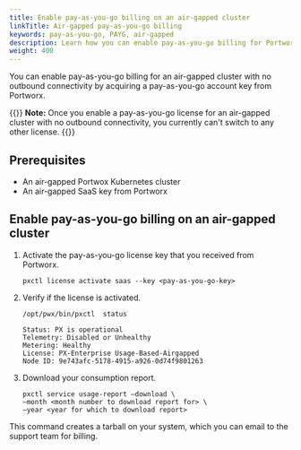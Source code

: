 ```yaml
---
title: Enable pay-as-you-go billing on an air-gapped cluster
linkTitle: Air-gapped pay-as-you-go billing
keywords: pay-as-you-go, PAYG, air-gapped
description: Learn how you can enable pay-as-you-go billing for Portworx on an air-gapped cluster
weight: 400
--- 
```


You can enable pay-as-you-go billing for an air-gapped cluster with no outbound connectivity by acquiring a pay-as-you-go account key from Portworx.

{{<info>}}
**Note:** Once you enable a pay-as-you-go license for an air-gapped cluster with no outbound connectivity, you currently can't switch to any other license.
{{</info>}}

## Prerequisites

* An air-gapped Portwox Kubernetes cluster
* An air-gapped SaaS key from Portworx

## Enable pay-as-you-go billing on an air-gapped cluster

1. Activate the pay-as-you-go license key that you received from Portworx.

    ```text
    pxctl license activate saas --key <pay-as-you-go-key>
    ```

2. Verify if the license is activated.

    ```text
    /opt/pwx/bin/pxctl  status
    ```
    ```output
    Status: PX is operational
    Telemetry: Disabled or Unhealthy
    Metering: Healthy
    License: PX-Enterprise Usage-Based-Airgapped
    Node ID: 9e743afc-5178-4915-a926-0d74f9801263
    ```
3. Download your consumption report.

    ```text
    pxctl service usage-report –download \
    –month <month number to download report for> \
    —year <year for which to download report>
    ```
 This command creates a tarball on your system, which you can email to the support team for billing.

